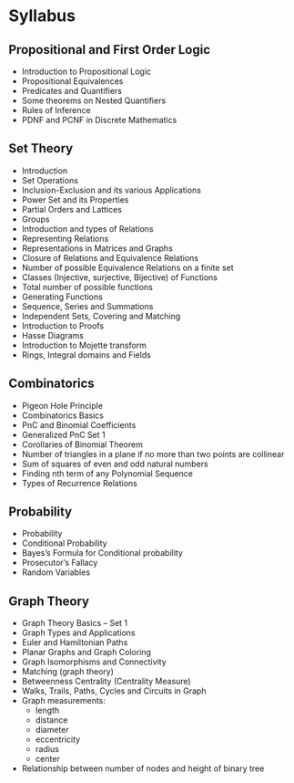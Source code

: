# Syllabus

## Propositional and First Order Logic

- Introduction to Propositional Logic
- Propositional Equivalences
- Predicates and Quantifiers
- Some theorems on Nested Quantifiers
- Rules of Inference
- PDNF and PCNF in Discrete Mathematics

## Set Theory

- Introduction
- Set Operations
- Inclusion-Exclusion and its various Applications
- Power Set and its Properties
- Partial Orders and Lattices
- Groups
- Introduction and types of Relations
- Representing Relations
- Representations in Matrices and Graphs
- Closure of Relations and Equivalence Relations
- Number of possible Equivalence Relations on a finite set
- Classes (Injective, surjective, Bijective) of Functions
- Total number of possible functions
- Generating Functions
- Sequence, Series and Summations
- Independent Sets, Covering and Matching
- Introduction to Proofs
- Hasse Diagrams
- Introduction to Mojette transform
- Rings, Integral domains and Fields

## Combinatorics

- Pigeon Hole Principle
- Combinatorics Basics
- PnC and Binomial Coefficients
- Generalized PnC Set 1
- Corollaries of Binomial Theorem
- Number of triangles in a plane if no more than two points are collinear
- Sum of squares of even and odd natural numbers
- Finding nth term of any Polynomial Sequence
- Types of Recurrence Relations

## Probability

- Probability
- Conditional Probability
- Bayes’s Formula for Conditional probability
- Prosecutor’s Fallacy
- Random Variables

## Graph Theory

- Graph Theory Basics – Set 1
- Graph Types and Applications
- Euler and Hamiltonian Paths
- Planar Graphs and Graph Coloring
- Graph Isomorphisms and Connectivity
- Matching (graph theory)
- Betweenness Centrality (Centrality Measure)
- Walks, Trails, Paths, Cycles and Circuits in Graph
- Graph measurements:
  - length
  - distance
  - diameter
  - eccentricity
  - radius
  - center
- Relationship between number of nodes and height of binary tree
